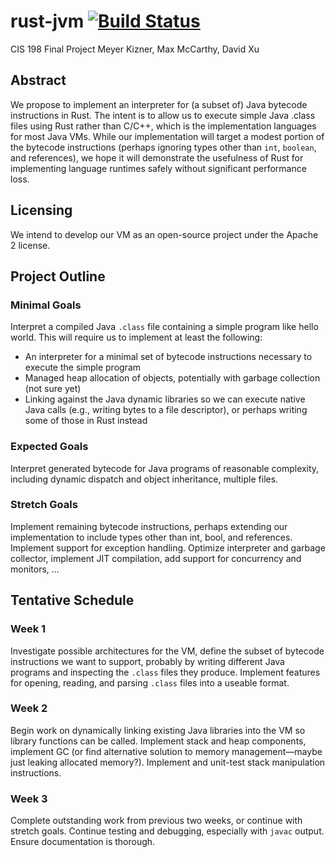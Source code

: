 # rust-jvm [![Build Status](https://travis-ci.org/maxmcc/rust-jvm.svg?branch=master)](https://travis-ci.org/maxmcc/rust-jvm)
CIS 198 Final Project
Meyer Kizner, Max McCarthy, David Xu

## Abstract

We propose to implement an interpreter for (a subset of) Java bytecode
instructions in Rust. The intent is to allow us to execute simple Java .class
files using Rust rather than C/C++, which is the implementation languages for
most Java VMs. While our implementation will target a modest portion of the
bytecode instructions (perhaps ignoring types other than `int`, `boolean`, and
references), we hope it will demonstrate the usefulness of Rust for implementing
language runtimes safely without significant performance loss.

## Licensing

We intend to develop our VM as an open-source project under the Apache 2 license.

## Project Outline

### Minimal Goals
Interpret a compiled Java `.class` file containing a simple program like hello world. This will require us to implement at least the following:

  - An interpreter for a minimal set of bytecode instructions necessary to
    execute the simple program
  - Managed heap allocation of objects, potentially with garbage collection (not
    sure yet)
  - Linking against the Java dynamic libraries so we can execute native Java
    calls (e.g., writing bytes to a file descriptor), or perhaps writing some of
    those in Rust instead

### Expected Goals
Interpret generated bytecode for Java programs of reasonable complexity, including dynamic dispatch and object inheritance, multiple files.

### Stretch Goals
Implement remaining bytecode instructions, perhaps extending our implementation to include types other than int, bool, and references. Implement support for exception handling. Optimize interpreter and garbage collector, implement JIT compilation, add support for concurrency and monitors, ...


## Tentative Schedule

### Week 1
Investigate possible architectures for the VM, define the subset of bytecode
instructions we want to support, probably by writing different Java programs and
inspecting the `.class` files they produce. Implement features for opening,
reading, and parsing `.class` files into a useable format.

### Week 2
Begin work on dynamically linking existing Java libraries into the VM so library
functions can be called. Implement stack and heap components, implement GC (or
find alternative solution to memory management—maybe just leaking allocated
memory?). Implement and unit-test stack manipulation instructions.

### Week 3
Complete outstanding work from previous two weeks, or continue with stretch
goals. Continue testing and debugging, especially with `javac` output. Ensure
documentation is thorough.

